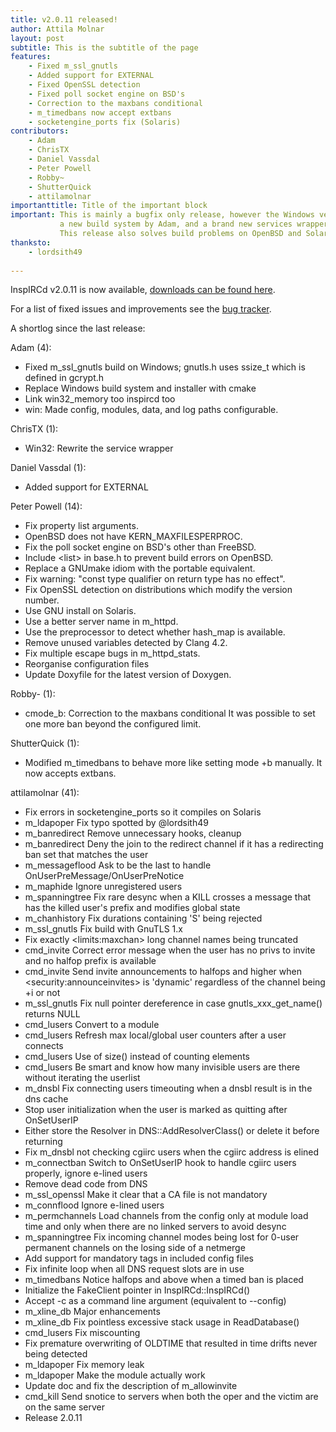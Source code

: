 ```yaml
---
title: v2.0.11 released!
author: Attila Molnar
layout: post
subtitle: This is the subtitle of the page
features: 
    - Fixed m_ssl_gnutls
    - Added support for EXTERNAL
    - Fixed OpenSSL detection
    - Fixed poll socket engine on BSD's
    - Correction to the maxbans conditional
    - m_timedbans now accept extbans
    - socketengine_ports fix (Solaris)
contributors: 
    - Adam
    - ChrisTX
    - Daniel Vassdal
    - Peter Powell
    - Robby~
    - ShutterQuick
    - attilamolnar
importanttitle: Title of the important block 
important: This is mainly a bugfix only release, however the Windows version does contain major improvements, 
           a new build system by Adam, and a brand new services wrapper by ChrisTX. 
           This release also solves build problems on OpenBSD and Solaris.
thanksto:
    - lordsith49
    
---
```


InspIRCd v2.0.11 is now available, [downloads can be found here](https://github.com/inspircd/inspircd/releases).

For a list of fixed issues and improvements see the [bug tracker](https://github.com/inspircd/inspircd/issues?milestone=8&state=closed).

A shortlog since the last release:

Adam (4):

  - Fixed m_ssl_gnutls build on Windows; gnutls.h uses ssize_t which is defined in gcrypt.h
  - Replace Windows build system and installer with cmake
  - Link win32_memory too inspircd too
  - win: Made config, modules, data, and log paths configurable.

ChrisTX (1):

  - Win32: Rewrite the service wrapper

Daniel Vassdal (1):

  - Added support for EXTERNAL

Peter Powell (14):

  - Fix property list arguments.
  - OpenBSD does not have KERN_MAXFILESPERPROC.
  - Fix the poll socket engine on BSD's other than FreeBSD.
  - Include &lt;list&gt; in base.h to prevent build errors on OpenBSD.
  - Replace a GNUmake idiom with the portable equivalent.
  - Fix warning: "const type qualifier on return type has no effect".
  - Fix OpenSSL detection on distributions which modify the version number.
  - Use GNU install on Solaris.
  - Use a better server name in m_httpd.
  - Use the preprocessor to detect whether hash_map is available.
  - Remove unused variables detected by Clang 4.2.
  - Fix multiple escape bugs in m_httpd_stats.
  - Reorganise configuration files
  - Update Doxyfile for the latest version of Doxygen.

Robby- (1):

  - cmode_b: Correction to the maxbans conditional     It was possible to set one more ban beyond the configured limit.

ShutterQuick (1):

  - Modified m_timedbans to behave more like setting mode +b manually.     It now accepts extbans. 

attilamolnar (41):

  - Fix errors in socketengine_ports so it compiles on Solaris
  - m_ldapoper Fix typo spotted by @lordsith49
  - m_banredirect Remove unnecessary hooks, cleanup
  - m_banredirect Deny the join to the redirect channel if it has a redirecting ban set that matches the user
  - m_messageflood Ask to be the last to handle OnUserPreMessage/OnUserPreNotice
  - m_maphide Ignore unregistered users
  - m_spanningtree Fix rare desync when a KILL crosses a message that has the killed user's prefix and modifies global state
  - m_chanhistory Fix durations containing 'S' being rejected
  - m_ssl_gnutls Fix build with GnuTLS 1.x
  - Fix exactly &lt;limits:maxchan&gt; long channel names being truncated
  - cmd_invite Correct error message when the user has no privs to invite and no halfop prefix is available
  - cmd_invite Send invite announcements to halfops and higher when &lt;security:announceinvites&gt; is 'dynamic' regardless of the channel being +i or not
  - m_ssl_gnutls Fix null pointer dereference in case gnutls_xxx_get_name() returns NULL
  - cmd_lusers Convert to a module
  - cmd_lusers Refresh max local/global user counters after a user connects
  - cmd_lusers Use of size() instead of counting elements
  - cmd_lusers Be smart and know how many invisible users are there without iterating the userlist
  - m_dnsbl Fix connecting users timeouting when a dnsbl result is in the dns cache
  - Stop user initialization when the user is marked as quitting after OnSetUserIP
  - Either store the Resolver in DNS::AddResolverClass() or delete it before returning
  - Fix m_dnsbl not checking cgiirc users when the cgiirc address is elined
  - m_connectban Switch to OnSetUserIP hook to handle cgiirc users properly, ignore e-lined users
  - Remove dead code from DNS
  - m_ssl_openssl Make it clear that a CA file is not mandatory
  - m_connflood Ignore e-lined users
  - m_permchannels Load channels from the config only at module load time and only when there are no linked servers to avoid desync
  - m_spanningtree Fix incoming channel modes being lost for 0-user permanent channels on the losing side of a netmerge
  - Add support for mandatory tags in included config files
  - Fix infinite loop when all DNS request slots are in use
  - m_timedbans Notice halfops and above when a timed ban is placed
  - Initialize the FakeClient pointer in InspIRCd::InspIRCd()
  - Accept -c as a command line argument (equivalent to --config)
  - m_xline_db Major enhancements
  - m_xline_db Fix pointless excessive stack usage in ReadDatabase()
  - cmd_lusers Fix miscounting
  - Fix premature overwriting of OLDTIME that resulted in time drifts never being detected
  - m_ldapoper Fix memory leak
  - m_ldapoper Make the module actually work
  - Update doc and fix the description of m_allowinvite
  - cmd_kill Send snotice to servers when both the oper and the victim are on the same server
  - Release 2.0.11
